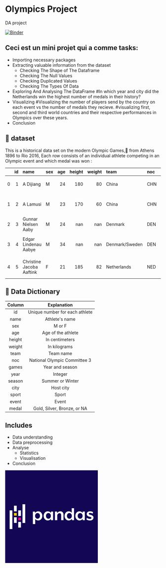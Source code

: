 # Olympics Project
DA project

[![Binder](https://mybinder.org/badge_logo.svg)](https://mybinder.org/v2/gh/Asma-Zahouani/PB/main?labpath=index.ipynb)

## Ceci est un mini projet qui a comme tasks:
* Importing necessary packages
* Extracting valuable information from the dataset
  * Checking The Shape of The Dataframe
  * Checking The Null Values
  * Checking Duplicated Values
  * Checking The Types Of Data
* Exploring And Analysing The DataFrame
#In which year and city did the Netherlands win the highest number of medals in their history?
* Visualizing
#Visualizing the number of players send by the country on each event vs the number of medals they recieve.
#visualizing first, second and third world countries and their respective performances in Olympics over these years.
* Conclusion
  

## :file_folder: dataset
This is a historical data set on the modern Olympic Games,:date: from Athens  1896 to Rio 2016, Each row consists of an individual athlete competing in an Olympic event and which medal was won :

|    |   id | name                     | sex   |   age |   height |   weight | team           | noc   | games       |   year | season   | city      | sport         | event                            | medal   |
|---:|-----:|:-------------------------|:------|------:|---------:|---------:|:---------------|:------|:------------|-------:|:---------|:----------|:--------------|:---------------------------------|:--------|
|  0 |    1 | A Dijiang                | M     |    24 |      180 |       80 | China          | CHN   | 1992 Summer |   1992 | Summer   | Barcelona | Basketball    | Basketball Men's Basketball      | nan     |
|  1 |    2 | A Lamusi                 | M     |    23 |      170 |       60 | China          | CHN   | 2012 Summer |   2012 | Summer   | London    | Judo          | Judo Men's Extra-Lightweight     | nan     |
|  2 |    3 | Gunnar Nielsen Aaby      | M     |    24 |      nan |      nan | Denmark        | DEN   | 1920 Summer |   1920 | Summer   | Antwerpen | Football      | Football Men's Football          | nan     |
|  3 |    4 | Edgar Lindenau Aabye     | M     |    34 |      nan |      nan | Denmark/Sweden | DEN   | 1900 Summer |   1900 | Summer   | Paris     | Tug-Of-War    | Tug-Of-War Men's Tug-Of-War      | Gold    |
|  4 |    5 | Christine Jacoba Aaftink | F     |    21 |      185 |       82 | Netherlands    | NED   | 1988 Winter |   1988 | Winter   | Calgary   | Speed Skating | Speed Skating Women's 500 metres | nan     |

## :closed_book: Data Dictionary

|Column   |Explanation                   |
|:-------:|:----------------------------:|
|id       |Unique number for each athlete |
|name     |Athlete's name                 |
|sex      |M or F                         |
|age      |Age of the athlete                        |
|height   |In centimeters                 |
|weight   |In kilograms                   |
|team     |Team name                      |
|noc      |National Olympic Committee 3   |
|games    |Year and season                |
|year     |Integer                        |
|season   |Summer or Winter               |
|city     |Host city                      |
|sport    |Sport                          |
|event    |Event                          |
|medal    |Gold, Silver, Bronze, or NA    |



## Includes
* Data understanding
* Data preprocessing
* Analyse
  * Statistics
  * Visualisation
* Conclusion






<img src="images/pandas.png"
     alt="Markdown Monster icon"
     style="float: left; margin-center: 10px;" />
